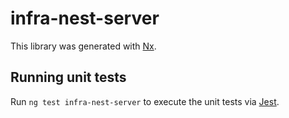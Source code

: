 # infra-nest-server

This library was generated with [Nx](https://nx.dev).

## Running unit tests

Run `ng test infra-nest-server` to execute the unit tests via [Jest](https://jestjs.io).
